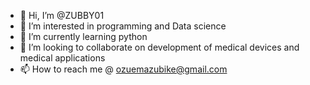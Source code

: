- 👋 Hi, I’m @ZUBBY01
- 👀 I’m interested in programming and Data science
- 🌱 I’m currently learning python
- 💞️ I’m looking to collaborate on development of medical devices and medical applications
- 📫 How to reach me @ ozuemazubike@gmail.com

<!---
ZUBBY01/ZUBBY01 is a ✨ special ✨ repository because its `README.md` (this file) appears on your GitHub profile.
You can click the Preview link to take a look at your changes.
--->
